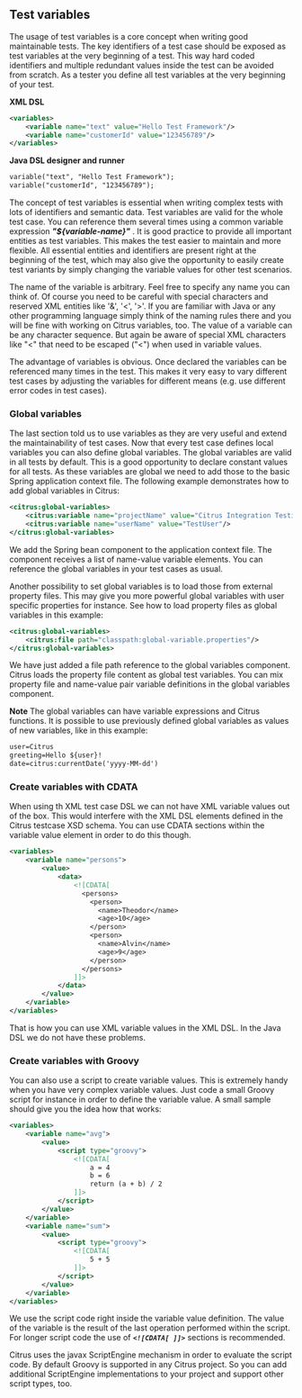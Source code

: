 ## Test variables

The usage of test variables is a core concept when writing good maintainable tests. The key identifiers of a test case should be exposed as test variables at the very beginning of a test. This way hard coded identifiers and multiple redundant values inside the test can be avoided from scratch. As a tester you define all test variables at the very beginning of your test.

**XML DSL** 

```xml
<variables>
    <variable name="text" value="Hello Test Framework"/>
    <variable name="customerId" value="123456789"/>
</variables>
```

**Java DSL designer and runner** 

```xml
variable("text", "Hello Test Framework");
variable("customerId", "123456789");
```

The concept of test variables is essential when writing complex tests with lots of identifiers and semantic data. Test variables are valid for the whole test case. You can reference them several times using a common variable expression ***"${variable-name}"*** . It is good practice to provide all important entities as test variables. This makes the test easier to maintain and more flexible. All essential entities and identifiers are present right at the beginning of the test, which may also give the opportunity to easily create test variants by simply changing the variable values for other test scenarios.

The name of the variable is arbitrary. Feel free to specify any name you can think of. Of course you need to be careful with special characters and reserved XML entities like '&', '<', '>'. If you are familiar with Java or any other programming language simply think of the naming rules there and you will be fine with working on Citrus variables, too. The value of a variable can be any character sequence. But again be aware of special XML characters like "<" that need to be escaped ("&lt;") when used in variable values.

The advantage of variables is obvious. Once declared the variables can be referenced many times in the test. This makes it very easy to vary different test cases by adjusting the variables for different means (e.g. use different error codes in test cases).

### Global variables

The last section told us to use variables as they are very useful and extend the maintainability of test cases. Now that every test case defines local variables you can also define global variables. The global variables are valid in all tests by default. This is a good opportunity to declare constant values for all tests. As these variables are global we need to add those to the basic Spring application context file. The following example demonstrates how to add global variables in Citrus:

```xml
<citrus:global-variables>
    <citrus:variable name="projectName" value="Citrus Integration Testing"/>
    <citrus:variable name="userName" value="TestUser"/>
</citrus:global-variables>
```

We add the Spring bean component to the application context file. The component receives a list of name-value variable elements. You can reference the global variables in your test cases as usual.

Another possibility to set global variables is to load those from external property files. This may give you more powerful global variables with user specific properties for instance. See how to load property files as global variables in this example:

```xml
<citrus:global-variables>
    <citrus:file path="classpath:global-variable.properties"/>
</citrus:global-variables>
```

We have just added a file path reference to the global variables component. Citrus loads the property file content as global test variables. You can mix property file and name-value pair variable definitions in the global variables component.

**Note**
The global variables can have variable expressions and Citrus functions. It is possible to use previously defined global variables as values of new variables, like in this example:

```xml
user=Citrus
greeting=Hello ${user}!
date=citrus:currentDate('yyyy-MM-dd')
```

### Create variables with CDATA

When using th XML test case DSL we can not have XML variable values out of the box. This would interfere with the XML DSL elements defined in the Citrus testcase XSD schema. You can use CDATA sections within the variable value element in order to do this though.

```xml
<variables>
    <variable name="persons">
        <value>
            <data>
                <![CDATA[
                  <persons>
                    <person>
                      <name>Theodor</name>
                      <age>10</age>
                    </person>
                    <person>
                      <name>Alvin</name>
                      <age>9</age>
                    </person>
                  </persons>
                ]]>
            </data>
        </value>
    </variable>
</variables>
```

That is how you can use XML variable values in the XML DSL. In the Java DSL we do not have these problems.

### Create variables with Groovy

You can also use a script to create variable values. This is extremely handy when you have very complex variable values. Just code a small Groovy script for instance in order to define the variable value. A small sample should give you the idea how that works:

```xml
<variables>
    <variable name="avg">
        <value>
            <script type="groovy">
                <![CDATA[
                    a = 4
                    b = 6
                    return (a + b) / 2
                ]]>
            </script>
        </value>
    </variable>
    <variable name="sum">
        <value>
            <script type="groovy">
                <![CDATA[
                    5 + 5
                ]]>
            </script>
        </value>
    </variable>
</variables>
```

We use the script code right inside the variable value definition. The value of the variable is the result of the last operation performed within the script. For longer script code the use of ***`<![CDATA[ ]]>`*** sections is recommended.

Citrus uses the javax ScriptEngine mechanism in order to evaluate the script code. By default Groovy is supported in any Citrus project. So you can add additional ScriptEngine implementations to your project and support other script types, too.
